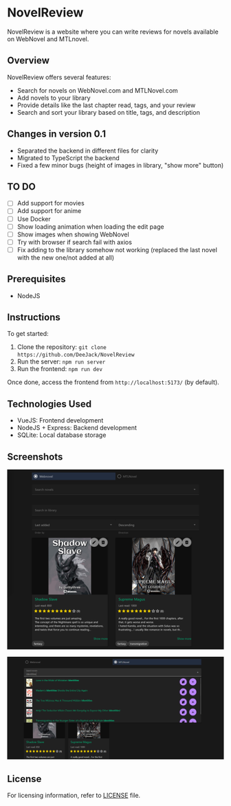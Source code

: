 # NovelReview

NovelReview is a website where you can write reviews for novels available on WebNovel and MTLnovel.

## Overview

NovelReview offers several features:

- Search for novels on WebNovel.com and MTLNovel.com
- Add novels to your library
- Provide details like the last chapter read, tags, and your review
- Search and sort your library based on title, tags, and description

## Changes in version 0.1

- Separated the backend in different files for clarity
- Migrated to TypeScript the backend
- Fixed a few minor bugs (height of images in library, "show more" button)

## TO DO

- [ ] Add support for movies
- [ ] Add support for anime
- [ ] Use Docker
- [ ] Show loading animation when loading the edit page
- [ ] Show images when showing WebNovel
- [ ] Try with browser if search fail with axios
- [ ] Fix adding to the library somehow not working (replaced the last novel with the new one/not added at all)

## Prerequisites

- NodeJS

## Instructions

To get started:

1. Clone the repository: `git clone https://github.com/DeeJack/NovelReview`
2. Run the server: `npm run server`
3. Run the frontend: `npm run dev`

Once done, access the frontend from `http://localhost:5173/` (by default).

## Technologies Used

- VueJS: Frontend development
- NodeJS + Express: Backend development
- SQLite: Local database storage

## Screenshots

![Library](readme/images/library.png)

![Search results](readme/images/search.png)

## License

For licensing information, refer to [LICENSE](LICENSE) file.
